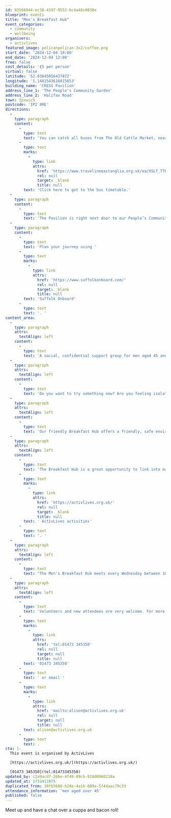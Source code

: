 ```yaml
---
id: 83566044-ec38-4197-9552-bc4a48c0838e
blueprint: events
title: "Men's Breakfast Hub"
event_categories:
  - community
  - wellbeing
organisers:
  - activlives
featured_image: pelicanpelican-3x2/coffee.png
start_date: '2024-12-04 10:00'
end_date: '2024-12-04 12:00'
free: false
cost_details: '£5 per person'
virtual: false
latitude: '52.03845056427872'
longitude: '1.1481543616015653'
building_name: 'CRESS Pavilion'
address_line_1: 'The People’s Community Garden'
address_line_2: 'Halifax Road'
town: Ipswich
postcode: 'IP2 8RE'
directions:
  -
    type: paragraph
    content:
      -
        type: text
        text: 'You can catch all buses from The Old Cattle Market, near The Buttermarket shopping mall. '
      -
        type: text
        marks:
          -
            type: link
            attrs:
              href: 'https://www.travelineeastanglia.org.uk/ea/XSLT_TTB_REQUEST?language=en&dateDay=20130813&command=direct&net=suf&line=02016&sup=%20&project=y08&direction=R&contentFilter=TIMINGPOINTS&outputFormat=0&itdLPxx_displayHeader=false&itdLPxx_operatorCodeForTTB=731IB'
              rel: null
              target: _blank
              title: null
        text: 'Click here to get to the bus timetable.'
  -
    type: paragraph
    content:
      -
        type: text
        text: 'The Pavilion is right next door to our People’s Community Garden on Halifax Road. There is onsite parking.'
  -
    type: paragraph
    content:
      -
        type: text
        text: 'Plan your journey using '
      -
        type: text
        marks:
          -
            type: link
            attrs:
              href: 'https://www.suffolkonboard.com/'
              rel: null
              target: _blank
              title: null
        text: 'Suffolk Onboard'
      -
        type: text
        text: '. '
content_area:
  -
    type: paragraph
    attrs:
      textAlign: left
    content:
      -
        type: text
        text: 'A social, confidential support group for men aged 45 and over.'
  -
    type: paragraph
    attrs:
      textAlign: left
    content:
      -
        type: text
        text: 'Do you want to try something new? Are you feeling isolated or lonely, does life feel like a struggle? Would you like to meet some likeminded people and have an informal chat over a cuppa and a bacon bap? '
  -
    type: paragraph
    attrs:
      textAlign: left
    content:
      -
        type: text
        text: 'Our friendly Breakfast Hub offers a friendly, safe environment for discussion and advice from qualified staff, volunteers and outside agencies. The Hub is supported by staff and volunteers who are happy to have a chat and provide advice if needed.'
  -
    type: paragraph
    attrs:
      textAlign: left
    content:
      -
        type: text
        text: 'The Breakfast Hub is a great opportunity to link into many other'
      -
        type: text
        marks:
          -
            type: link
            attrs:
              href: 'https://activlives.org.uk/'
              rel: null
              target: _blank
              title: null
        text: ' ActivLives activities'
      -
        type: text
        text: '. '
  -
    type: paragraph
    attrs:
      textAlign: left
    content:
      -
        type: text
        text: "The Men's Breakfast Hub meets every Wednesday between 10am - midday."
  -
    type: paragraph
    attrs:
      textAlign: left
    content:
      -
        type: text
        text: 'Volunteers and new attendees are very welcome. For more information call Alison Pearson on '
      -
        type: text
        marks:
          -
            type: link
            attrs:
              href: 'tel:01473 345350'
              rel: null
              target: null
              title: null
        text: '01473 345350'
      -
        type: text
        text: ' or email '
      -
        type: text
        marks:
          -
            type: link
            attrs:
              href: 'mailto:alison@activlives.org.uk'
              rel: null
              target: null
              title: null
        text: alison@activlives.org.uk
      -
        type: text
        text: .
cta: |-
  This event is organised by ActivLives

  [https://activlives.org.uk/](https://activlives.org.uk/) 

  [01473 345350](tel:01473345350)
updated_by: c2a9acd7-26be-4f49-89cb-918d0960210a
updated_at: 1731411875
duplicated_from: 30fb5608-b28e-4a16-809a-5f44aac79c33
attendance_information: 'men aged over 45'
published: false
---
```

Meet up and have a chat over a cuppa and bacon roll!